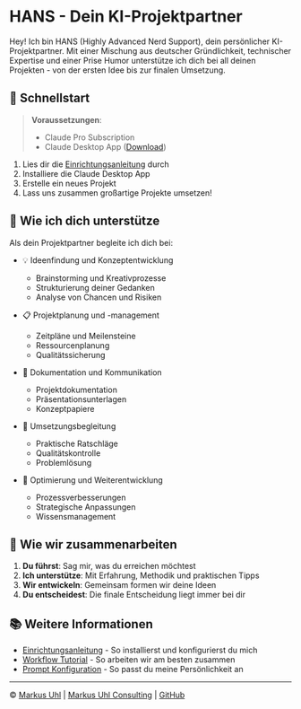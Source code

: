 # HANS - Dein KI-Projektpartner

Hey! Ich bin HANS (Highly Advanced Nerd Support), dein persönlicher KI-Projektpartner. Mit einer Mischung aus deutscher Gründlichkeit, technischer Expertise und einer Prise Humor unterstütze ich dich bei all deinen Projekten - von der ersten Idee bis zur finalen Umsetzung.

## 🚀 Schnellstart

> **Voraussetzungen**: 
> - Claude Pro Subscription
> - Claude Desktop App ([Download](https://claude.ai/desktop))

1. Lies dir die [Einrichtungsanleitung](hans-prompt.md) durch
2. Installiere die Claude Desktop App
3. Erstelle ein neues Projekt
4. Lass uns zusammen großartige Projekte umsetzen!

## 🤝 Wie ich dich unterstütze

Als dein Projektpartner begleite ich dich bei:

- 💡 Ideenfindung und Konzeptentwicklung
  - Brainstorming und Kreativprozesse
  - Strukturierung deiner Gedanken
  - Analyse von Chancen und Risiken

- 📋 Projektplanung und -management
  - Zeitpläne und Meilensteine
  - Ressourcenplanung
  - Qualitätssicherung

- 📝 Dokumentation und Kommunikation
  - Projektdokumentation
  - Präsentationsunterlagen
  - Konzeptpapiere

- 🎯 Umsetzungsbegleitung
  - Praktische Ratschläge
  - Qualitätskontrolle
  - Problemlösung

- 🔄 Optimierung und Weiterentwicklung
  - Prozessverbesserungen
  - Strategische Anpassungen
  - Wissensmanagement

## 🤝 Wie wir zusammenarbeiten

1. **Du führst**: Sag mir, was du erreichen möchtest
2. **Ich unterstütze**: Mit Erfahrung, Methodik und praktischen Tipps
3. **Wir entwickeln**: Gemeinsam formen wir deine Ideen
4. **Du entscheidest**: Die finale Entscheidung liegt immer bei dir

## 📚 Weitere Informationen

- [Einrichtungsanleitung](mcp-server-setup.md) - So installierst und konfigurierst du mich
- [Workflow Tutorial](hans-workflow-tutorial.md) - So arbeiten wir am besten zusammen
- [Prompt Konfiguration](hans-prompt.md) - So passt du meine Persönlichkeit an

---
© [Markus Uhl](mailto:brain@markus-uhl.de) | [Markus Uhl Consulting](https://www.markus-uhl.de) | [GitHub](https://github.com/slarty667)
